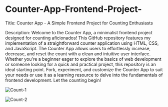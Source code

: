 # Counter-App-Frontend-Project-

Title: Counter App - A Simple Frontend Project for Counting Enthusiasts

Description: Welcome to the Counter App, a minimalist frontend project designed for counting aficionados! This GitHub repository features my implementation of a straightforward counter application using HTML, CSS, and JavaScript. The Counter App allows users to effortlessly increase, decrease, and reset the count with a clean and intuitive user interface. Whether you're a beginner eager to explore the basics of web development or someone looking for a quick and practical project, this repository is an ideal starting point. Fork, experiment, and customize the Counter App to suit your needs or use it as a learning resource to delve into the fundamentals of frontend development. Let the counting begin!

![Count-1](https://github.com/anmolkamble7/Counter-App-Frontend-Project-/assets/157481921/ac48bd40-c3dc-4a1d-9550-6915b0929799)

![Count-2](https://github.com/anmolkamble7/Counter-App-Frontend-Project-/assets/157481921/5bad0339-ea0e-46e4-8990-81d894d25031)
